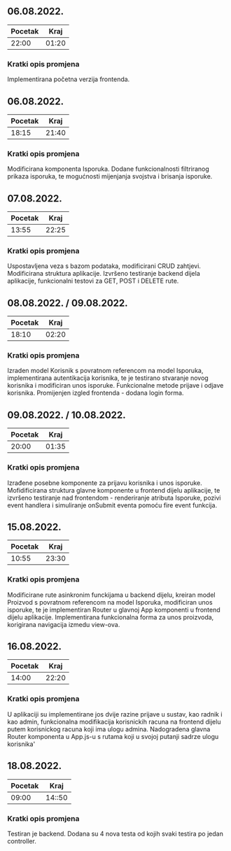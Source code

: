 ## 06.08.2022.
Pocetak | Kraj
------- | ----
22:00   | 01:20
### Kratki opis promjena
Implementirana početna verzija frontenda.

## 06.08.2022.
Pocetak | Kraj
------- | ----
18:15   | 21:40
### Kratki opis promjena
Modificirana komponenta Isporuka.
Dodane funkcionalnosti filtriranog prikaza isporuka, te mogućnosti mijenjanja svojstva i brisanja isporuke.

## 07.08.2022.
Pocetak | Kraj
------- | ----
13:55   | 22:25
### Kratki opis promjena
Uspostavljena veza s bazom podataka, modificirani CRUD zahtjevi.
Modificirana struktura aplikacije.
Izvršeno testiranje backend dijela aplikacije, funkcionalni testovi za GET, POST i DELETE rute.

## 08.08.2022. / 09.08.2022.
Pocetak | Kraj
------- | ----
18:10   | 02:20
### Kratki opis promjena
Izraden model Korisnik s povratnom referencom na model Isporuka, implementirana autentikacija korisnika, te je testirano stvaranje novog korisnika i modificiran unos isporuke.
Funkcionalne metode prijave i odjave korisnika.
Promijenjen izgled frontenda - dodana login forma.

## 09.08.2022. / 10.08.2022.
Pocetak | Kraj
------- | ----
20:00   | 01:35
### Kratki opis promjena
Izrađene posebne komponente za prijavu korisnika i unos isporuke.
Mofidificirana struktura glavne komponente u frontend dijelu aplikacije, te izvršeno testiranje nad frontendom - renderiranje atributa Isporuke, pozivi event handlera i simuliranje
onSubmit eventa pomoću fire event funkcija.

## 15.08.2022.
Pocetak | Kraj
------- | ----
10:55   | 23:30
### Kratki opis promjena
Modificirane rute asinkronim funckijama u backend dijelu, kreiran model Proizvod s povratnom referencom na model Isporuka, modificiran unos isporuke, te je implementiran Router u glavnoj App komponenti u frontend dijelu aplikacije.
Implementirana funkcionalna forma za unos proizvoda, korigirana navigacija izmedu view-ova.

## 16.08.2022.
Pocetak | Kraj
------- | ----
14:00   | 22:20
### Kratki opis promjena
U aplikaciji su implementirane jos dvije razine prijave 
u sustav, kao radnik i kao admin, funkcionalna modifikacija korisnickih racuna na frontend dijelu putem korisnickog racuna koji ima ulogu admina. Nadogradena 
glavna Router komponenta u App.js-u s rutama koji u svojoj putanji sadrze ulogu korisnika'

## 18.08.2022.
Pocetak | Kraj
------- | ----
09:00   | 14::50
### Kratki opis promjena
Testiran je backend. Dodana su 4 nova testa od kojih svaki testira po jedan controller.

